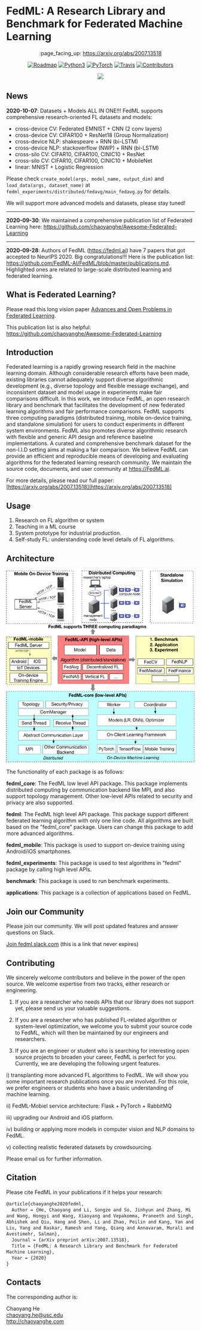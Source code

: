 # FedML: A Research Library and Benchmark for Federated Machine Learning

<p align="center">
:page_facing_up: <a href="https://arxiv.org/abs/2007.13518">https://arxiv.org/abs/2007.13518</a>
</p>

<p align="center">
  <a href="https://github.com/FedML-AI/FedML/projects/1"><img alt="Roadmap" src="https://img.shields.io/badge/roadmap-FedML-informational.svg?style=flat-square"></a>
  <a href="#"><img alt="Python3" src="https://img.shields.io/badge/Python-3-brightgreen.svg?style=flat-square"></a>
  <a href="#"><img alt="PyTorch" src="https://img.shields.io/badge/PyTorch-%3E1.0-orange"></a>
  <a href="https://travis-ci.org/FedML-AI/FedML"><img alt="Travis" src="https://img.shields.io/travis/FedML-AI/FedML.svg?style=flat-square"></a>
  <a href="https://opencollective.com/wukong-robot/donate"><img alt="Contributors" src="https://opencollective.com/fedml/tiers/badge.svg?style=flat-square"></a>
</p>

<p align="center">
   <a href="https://opencollective.com/fedml#support" target="_blank"><img src="https://opencollective.com/fedml/tiers/sponsors.svg?avatarHeight=36"></a>
</p>

## News
<b>2020-10-07</b>: Datasets + Models ALL IN ONE!!! FedML supports comprehensive research-oriented FL datasets and models:

- cross-device CV: Federated EMNIST + CNN (2 conv layers)
- cross-device CV: CIFAR100 + ResNet18 (Group Normalization)
- cross-device NLP: shakespeare + RNN (bi-LSTM)
- cross-device NLP: stackoverflow (NWP) + RNN (bi-LSTM)
- cross-silo CV: CIFAR10, CIFAR100, CINIC10 + ResNet
- cross-silo CV: CIFAR10, CIFAR100, CINIC10 + MobileNet
- linear: MNIST + Logistic Regression

Please check `create_model(args, model_name, output_dim)` and `load_data(args, dataset_name)` at `fedml_experiments/distributed/fedavg/main_fedavg.py` for details.

We will support more advanced models and datasets, please stay tuned!

---

<b>2020-09-30</b>: We maintained a comprehensive publication list of Federated Learning here: https://github.com/chaoyanghe/Awesome-Federated-Learning

---

<b>2020-09-28</b>: Authors of FedML (https://fedml.ai) have 7 papers that got accepted to NeurIPS 2020. Big congratulations!!!
Here is the publication list: https://github.com/FedML-AI/FedML/blob/master/publications.md. Highlighted ones are related to large-scale distributed learning and federated learning.


## What is Federated Learning?
Please read this long vision paper [Advances and Open Problems in Federated Learning](https://arxiv.org/abs/1912.04977).

This publication list is also helpful: https://github.com/chaoyanghe/Awesome-Federated-Learning

## Introduction
Federated learning is a rapidly growing research field in the machine learning domain. 
Although considerable research efforts have been made, existing libraries cannot adequately support diverse algorithmic development (e.g., diverse topology and flexible message exchange), 
and inconsistent dataset and model usage in experiments make fair comparisons difficult.
In this work, we introduce FedML, an open research library and benchmark that facilitates the development of new federated learning algorithms and fair performance comparisons. 
FedML supports three computing paradigms (distributed training, mobile on-device training, and standalone simulation) for users to conduct experiments in different system environments. 
FedML also promotes diverse algorithmic research with flexible and generic API design and reference baseline implementations. A curated and comprehensive benchmark dataset for the non-I.I.D setting aims at making a fair comparison.
We believe FedML can provide an efficient and reproducible means of developing and evaluating algorithms for the federated learning research community. We maintain the source code, documents, and user community at https://FedML.ai.

For more details, please read our full paper: [https://arxiv.org/abs/2007.13518](https://arxiv.org/abs/2007.13518)

## Usage
1. Research on FL algorithm or system
2. Teaching in a ML course
3. System prototype for industrial production.
4. Self-study FL: understanding code level details of FL algorithms.

## Architecture

![architecture](./docs/image/architecture_for_website.png)


The functionality of each package is as follows:

**fedml_core**: The FedML low level API package. This package implements distributed computing by communication backend like MPI, and also support topology management. 
Other low-level APIs related to security and privacy are also supported.

**fedml**: The FedML high level API package. This package support different federated learning algorithm with only one line code.
All algorithms are built based on the "fedml_core" package.
Users can change this package to add more advanced algorithms.

**fedml_mobile**: This package is used to support on-device training using Android/iOS smartphones. 

**fedml_experiments**: This package is used to test algorithms in "fedml" package by calling high level APIs.

**benchmark**: This package is used to run benchmark experiments.

**applications**: This package is a collection of applications based on FedML.


## Join our Community
Please join our community. We will post updated features and answer questions on Slack.

[Join fedml.slack.com](https://join.slack.com/t/fedml/shared_invite/zt-havwx1ee-a1xfOUrATNfc9DFqU~r34w)
(this is a link that never expires)

## Contributing
We sincerely welcome contributors and believe in the power of the open source. We welcome expertise from two tracks, either research or engineering.

1. If you are a researcher who needs APIs that our library does not support yet, please send us your valuable suggestions.

2. If you are a researcher who has published FL-related algorithm or system-level optimization, we welcome you to submit your source code to FedML, which will then be maintained by our engineers and researchers.

3. If you are an engineer or student who is searching for interesting open source projects to broaden your career, FedML is perfect for you. Currently, we are developing the following urgent features.

i) transplanting more advanced FL algorithms to FedML. We will show you some important research publications once you are involved. 
For this role, we prefer engineers or students who have a basic understanding of machine learning.

ii) FedML-Mobiel service architecture: Flask + PyTorch + RabbitMQ

iii) upgrading our Android and iOS platform.

iv) building or applying more models in computer vision and NLP domains to FedML.

v) collecting realistic federated datasets by crowdsourcing.

Please email us for further information. 

## Citation
Please cite FedML in your publications if it helps your research:
```
@article{chaoyanghe2020fedml,
  Author = {He, Chaoyang and Li, Songze and So, Jinhyun and Zhang, Mi and Wang, Hongyi and Wang, Xiaoyang and Vepakomma, Praneeth and Singh, Abhishek and Qiu, Hang and Shen, Li and Zhao, Peilin and Kang, Yan and Liu, Yang and Raskar, Ramesh and Yang, Qiang and Annavaram, Murali and Avestimehr, Salman},
  Journal = {arXiv preprint arXiv:2007.13518},
  Title = {FedML: A Research Library and Benchmark for Federated Machine Learning},
  Year = {2020}
}
```

## Contacts
The corresponding author is:
 
Chaoyang He\
chaoyang.he@usc.edu\
http://chaoyanghe.com
